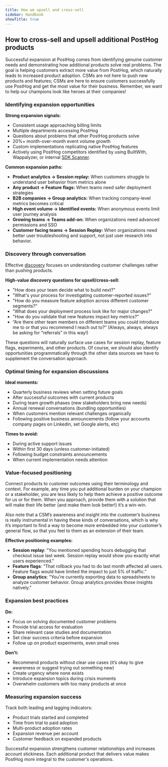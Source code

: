 ```yaml
---
title: How we upsell and cross-sell
sidebar: Handbook
showTitle: true
---
```


## **How to cross-sell and upsell additional PostHog products**

Successful expansion at PostHog comes from identifying genuine customer needs and demonstrating how additional products solve real problems. The goal is helping customers extract more value from PostHog, which naturally leads to increased product adoption. CSMs are not here to push new products and features; CSMs are here to ensure customers successfully use PostHog and get the most value for their business. Remember, we want to help our champions look like heroes at their companies!

### **Identifying expansion opportunities**

**Strong expansion signals:**

* Consistent usage approaching billing limits  
* Multiple departments accessing PostHog  
* Questions about problems that other PostHog products solve  
* 20%+ month-over-month event volume growth  
* Custom implementations replicating native PostHog features  
* Actively using PostHog competitors identified by using BuiltWith, Wappalyzer, or internal [SDK Scanner](https://sdk-scanner.posthog.dev).

**Common expansion paths:**

* **Product analytics → Session replay:** When customers struggle to understand user behavior from metrics alone  
* **Any product → Feature flags:** When teams need safer deployment strategies  
* **B2B companies → Group analytics:** When tracking company-level metrics becomes critical  
* **High event volume → Identified events:** When anonymous events limit user journey analysis  
* **Growing teams → Teams add-on:** When organizations need advanced permissions and SSO  
* **Customer facing teams → Session Replay:** When organizations need better user troubleshooting and support, not just user research into behavior.

### **Discovery through conversation**

Effective [discovery](https://posthog.com/handbook/cs-and-onboarding/getting-to-know-your-customers) focuses on understanding customer challenges rather than pushing products.

**High-value discovery questions for upsell/cross-sell:**

* "How does your team decide what to build next?"  
* "What's your process for investigating customer-reported issues?"  
* "How do you measure feature adoption across different customer segments?"  
* "What does your deployment process look like for major changes?"  
* "How do you validate that new features impact key metrics?"  
* “Are there other team members on different teams you could introduce me to or that you recommend I reach out to?” (Always, always, always be asking for “referrals” in this way\!)

These questions will naturally surface use cases for session replay, feature flags, experiments, and other products. Of course, we should also identify opportunities programmatically through the other data sources we have to supplement the conversation approach. 

### **Optimal timing for expansion discussions**

**Ideal moments:**

* Quarterly business reviews when setting future goals  
* After successful outcomes with current products  
* During team growth phases (new stakeholders bring new needs)  
* Annual renewal conversations (bundling opportunities)  
* When customers mention relevant challenges organically  
* Following positive business announcements (follow your accounts company pages on Linkedin, set Google alerts, etc)

**Times to avoid:**

* During active support issues  
* Within first 30 days (unless customer-initiated)  
* Following budget constraints announcements  
* When current implementation needs attention

### **Value-focused positioning**

Connect products to customer outcomes using their terminology and context. For example, any time you put additional burden on your champion or a stakeholder, you are less likely to help them achieve a positive outcome for us or for them. When you approach, provide them with a solution that will make their life better (and make them look better\!) it’s a win-win.

Also note that a CSM’s awareness and insight into the customer’s business is really instrumental in having these kinds of conversations, which is why it’s important to find a way to become more embedded into your customer’s general flow, so that you feel to them as an extension of their team.

**Effective positioning examples:**

* **Session replay**: "You mentioned spending hours debugging that checkout issue last week. Session replay would show you exactly what users experienced."  
* **Feature flags**: "That rollback you had to do last month affected all users. Feature flags would have limited the impact to just 5% of traffic."  
* **Group analytics**: "You're currently exporting data to spreadsheets to analyze customer behavior. Group analytics provides those insights natively."

### **Expansion best practices**

**Do:**

* Focus on solving documented customer problems  
* Provide trial access for evaluation  
* Share relevant case studies and documentation  
* Set clear success criteria before expansion  
* Follow up on product experiments, even small ones

**Don't:**

* Recommend products without clear use cases (it’s okay to give awareness or suggest trying out something new)  
* Create urgency where none exists  
* Introduce expansion topics during crisis moments  
* Overwhelm customers with too many products at once

### **Measuring expansion success**

Track both leading and lagging indicators:

* Product trials started and completed  
* Time from trial to paid adoption  
* Multi-product adoption rates  
* Expansion revenue per account  
* Customer feedback on expanded products

Successful expansion strengthens customer relationships and increases account stickiness. Each additional product that delivers value makes PostHog more integral to the customer's operations.

